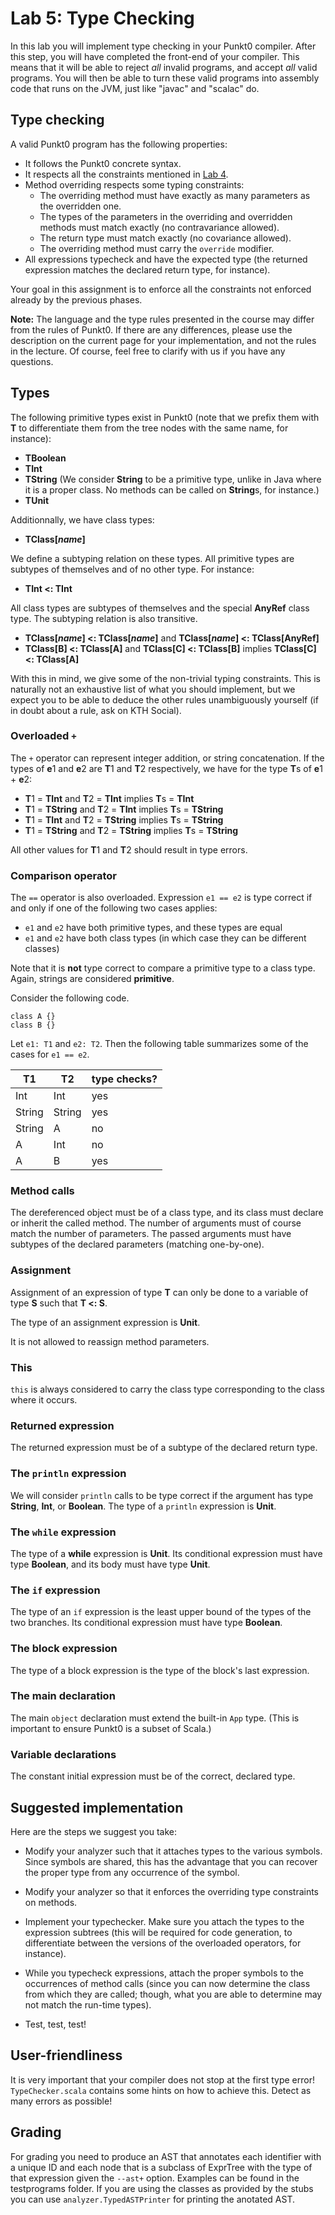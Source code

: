 # Lab 5: Type Checking

In this lab you will implement type checking in your Punkt0
compiler. After this step, you will have completed the front-end of
your compiler. This means that it will be able to reject *all* invalid
programs, and accept *all* valid programs. You will then be able to
turn these valid programs into assembly code that runs on the JVM,
just like "javac" and "scalac" do.

## Type checking

A valid Punkt0 program has the following properties:

* It follows the Punkt0 concrete syntax.
* It respects all the constraints mentioned in [Lab 4](lab4.html).
* Method overriding respects some typing constraints:
  * The overriding method must have exactly as many parameters as the overridden one.
  * The types of the parameters in the overriding and overridden methods must match exactly (no contravariance allowed).
  * The return type must match exactly (no covariance allowed).
  * The overriding method must carry the `override` modifier.
* All expressions typecheck and have the expected type (the returned expression matches the declared return type, for instance).

Your goal in this assignment is to enforce all the constraints not
enforced already by the previous phases.

**Note:** The language and the type rules presented in the course may
differ from the rules of Punkt0. If there are any differences, please
use the description on the current page for your implementation, and
not the rules in the lecture. Of course, feel free to clarify with
us if you have any questions.

## Types

The following primitive types exist in Punkt0 (note that we prefix them
with **T** to differentiate them from the tree nodes with the same
name, for instance):

  * **TBoolean**
  * **TInt**
  * **TString** (We consider **String** to be a primitive type, unlike in Java where it is a proper class. No methods can be called on **String**s, for instance.)
  * **TUnit**

Additionnally, we have class types:

  * **TClass[*name*]**

We define a subtyping relation on these types. All primitive types are
subtypes of themselves and of no other type. For instance:

  * **TInt <: TInt**

All class types are subtypes of themselves and the special **AnyRef**
class type. The subtyping relation is also transitive.

  * **TClass[*name*] <: TClass[*name*]** and **TClass[*name*] <: TClass[**AnyRef**]**
  * **TClass[**B**] <: TClass[**A**]** and **TClass[**C**] <: TClass[**B**]** implies **TClass[**C**] <: TClass[**A**]**

With this in mind, we give some of the non-trivial typing
constraints. This is naturally not an exhaustive list of what you
should implement, but we expect you to be able to deduce the other
rules unambiguously yourself (if in doubt about a rule, ask on KTH
Social).

### Overloaded `+`

The `+` operator can represent integer addition, or string
concatenation. If the types of **e**1 and **e**2 are **T**1 and **T**2
respectively, we have for the type **T**s of **e**1 + **e**2:

  * **T**1 = **TInt** and **T**2 = **TInt** implies **T**s = **TInt**
  * **T**1 = **TString** and **T**2 = **TInt** implies **T**s = **TString**
  * **T**1 = **TInt** and **T**2 = **TString** implies **T**s = **TString**
  * **T**1 = **TString** and **T**2 = **TString** implies **T**s = **TString**

All other values for **T**1 and **T**2 should result in type errors.

### Comparison operator

The `==` operator is also overloaded. Expression `e1 == e2` is type
correct if and only if one of the following two cases applies:

  * `e1` and `e2` have both primitive types, and these types are equal
  * `e1` and `e2` have both class types (in which case they can be different classes)

Note that it is **not** type correct to compare a primitive type to a
class type. Again, strings are considered **primitive**.

Consider the following code.

    class A {}
    class B {}

Let `e1: T1` and `e2: T2`. Then the following table summarizes some of the cases for `e1 == e2`.

T1     | T2     | type checks?
--     | --     | ------------
Int    | Int    | yes
String | String | yes
String | A      | no
A      | Int    | no
A      | B      | yes

### Method calls

The dereferenced object must be of a class type, and its class must
declare or inherit the called method. The number of arguments must of course
match the number of parameters. The passed arguments must have
subtypes of the declared parameters (matching one-by-one).

### Assignment

Assignment of an expression of type **T** can only be done to a
variable of type **S** such that **T <: S**.

The type of an assignment expression is **Unit**.

It is not allowed to reassign method parameters.

### This

`this` is always considered to carry the class type corresponding to
the class where it occurs.


### Returned expression

The returned expression must be of a subtype of the declared return
type.


### The `println` expression

We will consider `println` calls to be type correct if the argument has type **String**, **Int**, or **Boolean**. The type of a `println` expression is **Unit**.


### The `while` expression

The type of a **while** expression is **Unit**. Its conditional
expression must have type **Boolean**, and its body must have type
**Unit**.


### The `if` expression

The type of an `if` expression is the least upper bound of the types of the two branches. Its conditional expression must have type **Boolean**.

### The block expression

The type of a block expression is the type of the block's last expression.

### The main declaration

The main `object` declaration must extend the built-in `App`
type. (This is important to ensure Punkt0 is a subset of Scala.)


### Variable declarations

The constant initial expression must be of the correct, declared type.

## Suggested implementation

Here are the steps we suggest you take:

* Modify your analyzer such that it attaches types to the various
  symbols. Since symbols are shared, this has the advantage that you
  can recover the proper type from any occurrence of the symbol.

* Modify your analyzer so that it enforces the overriding type
  constraints on methods.

* Implement your typechecker. Make sure you attach the types to the
  expression subtrees (this will be required for code generation, to
  differentiate between the versions of the overloaded operators, for
  instance).

* While you typecheck expressions, attach the proper symbols to the
  occurrences of method calls (since you can now determine the class
  from which they are called; though, what you are able to determine
  may not match the run-time types).

* Test, test, test!

## User-friendliness

It is very important that your compiler does not stop at the first
type error! `TypeChecker.scala` contains some hints on how to achieve
this. Detect as many errors as possible!

## Grading

For grading you need to produce an AST that annotates each identifier with a
unique ID and each node that is a subclass of ExprTree with the type of that
expression given the `--ast+` option. Examples can be found in the testprograms
folder. If you are using the classes as provided by the stubs you can use
`analyzer.TypedASTPrinter` for printing the anotated AST.

